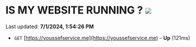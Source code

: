 # IS MY WEBSITE RUNNING ? [![](https://img.shields.io/static/v1?label=Sponsor&message=%E2%9D%A4&logo=GitHub&color=%23fe8e86)](https://github.com/sponsors/Youssef-Lehmam)

Last updated: **7/1/2024, 1:54:26 PM**

- `GET` [https://youssefservice.me](https://youssefservice.me) - **Up** (121ms)

